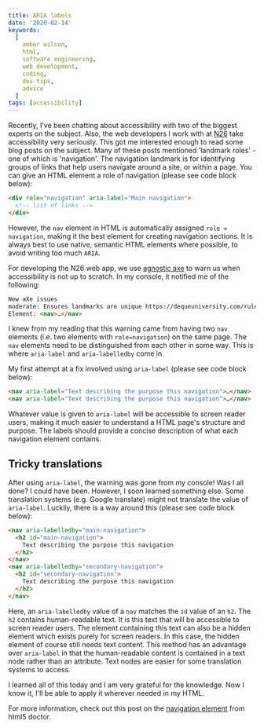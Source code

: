 ```yaml
---
title: ARIA labels
date: '2020-02-14'
keywords:
  [
    amber wilson,
    html,
    software engineering,
    web development,
    coding,
    dev-tips,
    advice
  ]
tags: [accessibility]
---
```


Recently, I've been chatting about accessibility with two of the biggest experts on the subject. Also, the web developers I work with at [N26](https://n26.com/en-eu) take accessibility very seriously. This got me interested enough to read some blog posts on the subject. Many of these posts mentioned 'landmark roles' - one of which is 'navigation'. The navigation landmark is for identifying groups of links that help users navigate around a site, or within a page. You can give an HTML element a role of navigation (please see code block below):

```html
<div role="navigation" aria-label="Main navigation">
  <!-- list of links -->
</div>
```

However, the `nav` element in HTML is automatically assigned `role = navigation`, making it the best element for creating navigation sections. It is always best to use native, semantic HTML elements where possible, to avoid writing too much `ARIA`.

For developing the N26 web app, we use [agnostic axe](https://github.com/juliettepretot/agnostic-axe) to warn us when accessibility is not up to scratch. In my console, it notified me of the following:

```markdown
New aXe issues
moderate: Ensures landmarks are unique https://dequeuniversity.com/rules/axe/3.5/landmark-unique?application=axeAPI
Element: <nav>​…​</nav>​
```

I knew from my reading that this warning came from having two `nav` elements (i.e. two elements with `role=navigation`) on the same page. The `nav` elements need to be distinguished from each other in some way. This is where `aria-label` and `aria-labelledby` come in.

My first attempt at a fix involved using `aria-label` (please see code block below):

```html
<nav aria-label="Text describing the purpose this navigation">​…</nav>
<nav aria-label="Text describing the purpose this navigation">​…</nav>
```

Whatever value is given to `aria-label` will be accessible to screen reader users, making it much easier to understand a HTML page's structure and purpose. The labels should provide a concise description of what each navigation element contains.

## Tricky translations

After using `aria-label`, the warning was gone from my console! Was I all done? I could have been. However, I soon learned something else. Some translation systems (e.g. Google translate) might not translate the value of `aria-label`. Luckily, there is a way around this (please see code block below):

```html
<nav aria-labelledby="main-navigation">
  <h2 id="main-navigation">
    Text describing the purpose this navigation
  </h2>
</nav>
<nav aria-labelledby="secondary-navigation">
  <h2 id="secondary-navigation">
    Text describing the purpose this navigation
  </h2>
</nav>
```

Here, an `aria-labelledby` value of a `nav` matches the `id` value of an `h2`. The `h2` contains human-readable text. It is this text that will be accessible to screen reader users. The element containing this text can also be a hidden element which exists purely for screen readers. In this case, the hidden element of course still needs text content. This method has an advantage over `aria-label` in that the human-readable content is contained in a text node rather than an attribute. Text nodes are easier for some translation systems to access.

I learned all of this today and I am very grateful for the knowledge. Now I know it, I'll be able to apply it wherever needed in my HTML.

For more information, check out this post on the [navigation element](http://html5doctor.com/nav-element/) from html5 doctor.

